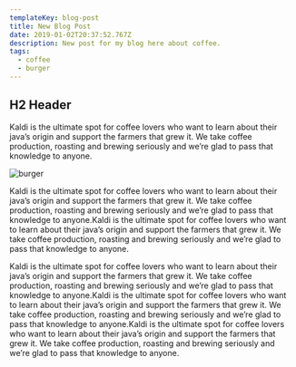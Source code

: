 ```yaml
---
templateKey: blog-post
title: New Blog Post
date: 2019-01-02T20:37:52.767Z
description: New post for my blog here about coffee.
tags:
  - coffee
  - burger
---
```

## H2 Header

Kaldi is the ultimate spot for coffee lovers who want to learn about their java’s origin and support the farmers that grew it. We take coffee production, roasting and brewing seriously and we’re glad to pass that knowledge to anyone.

![burger](/img/burger-icon-black.png "Burger!!!")

Kaldi is the ultimate spot for coffee lovers who want to learn about their java’s origin and support the farmers that grew it. We take coffee production, roasting and brewing seriously and we’re glad to pass that knowledge to anyone.Kaldi is the ultimate spot for coffee lovers who want to learn about their java’s origin and support the farmers that grew it. We take coffee production, roasting and brewing seriously and we’re glad to pass that knowledge to anyone.

Kaldi is the ultimate spot for coffee lovers who want to learn about their java’s origin and support the farmers that grew it. We take coffee production, roasting and brewing seriously and we’re glad to pass that knowledge to anyone.Kaldi is the ultimate spot for coffee lovers who want to learn about their java’s origin and support the farmers that grew it. We take coffee production, roasting and brewing seriously and we’re glad to pass that knowledge to anyone.Kaldi is the ultimate spot for coffee lovers who want to learn about their java’s origin and support the farmers that grew it. We take coffee production, roasting and brewing seriously and we’re glad to pass that knowledge to anyone.
